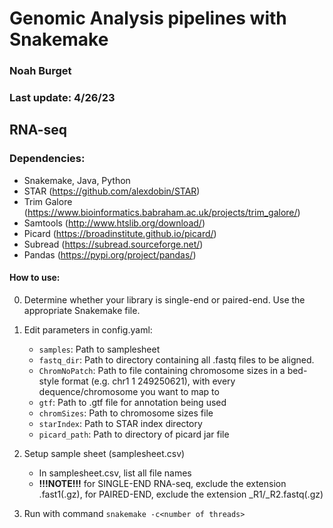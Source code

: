 # Genomic Analysis pipelines with Snakemake
### Noah Burget
### Last update: 4/26/23

## RNA-seq
### Dependencies:
* Snakemake, Java, Python
* STAR (https://github.com/alexdobin/STAR)
* Trim Galore (https://www.bioinformatics.babraham.ac.uk/projects/trim_galore/)
* Samtools (http://www.htslib.org/download/)
* Picard (https://broadinstitute.github.io/picard/)
* Subread (https://subread.sourceforge.net/)
* Pandas (https://pypi.org/project/pandas/)

#### How to use:
0. Determine whether your library is single-end or paired-end. Use the appropriate Snakemake file.

1. Edit parameters in config.yaml: 
    * `samples`: Path to samplesheet
    * `fastq_dir`: Path to directory containing all .fastq files to be aligned.
    * `ChromNoPatch`: Path to file containing chromosome sizes in a bed-style format (e.g. chr1 1 249250621), with every dequence/chromosome you want to map to
    * `gtf`: Path to .gtf file for annotation being used
    * `chromSizes`: Path to chromosome sizes file
    * `starIndex`: Path to STAR index directory
    * `picard_path`: Path to directory of picard jar file
  
2. Setup sample sheet (samplesheet.csv)
    * In samplesheet.csv, list all file names
    * **!!!NOTE!!!** for SINGLE-END RNA-seq, exclude the extension .fast1(.gz), for PAIRED-END, exclude the extension _R1/_R2.fastq(.gz) 

3. Run with command `snakemake -c<number of threads>`



